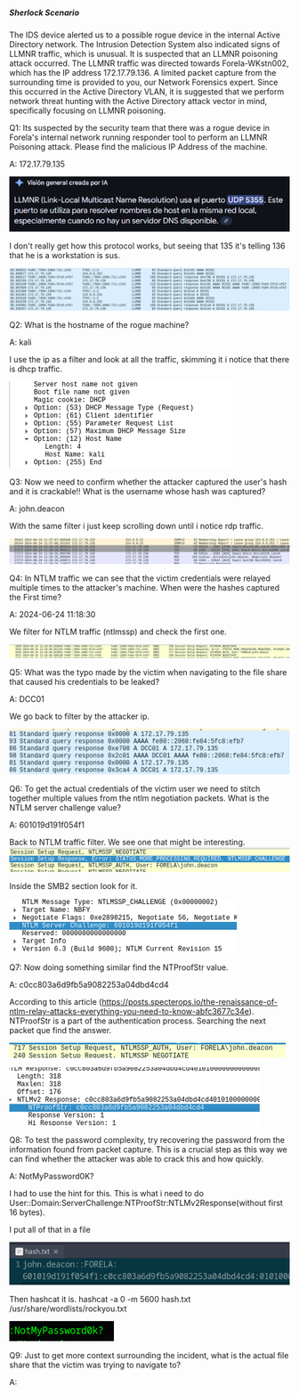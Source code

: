 
##### Sherlock Scenario

The IDS device alerted us to a possible rogue device in the internal Active Directory network. The Intrusion Detection System also indicated signs of LLMNR traffic, which is unusual. It is suspected that an LLMNR poisoning attack occurred. The LLMNR traffic was directed towards Forela-WKstn002, which has the IP address 172.17.79.136. A limited packet capture from the surrounding time is provided to you, our Network Forensics expert. Since this occurred in the Active Directory VLAN, it is suggested that we perform network threat hunting with the Active Directory attack vector in mind, specifically focusing on LLMNR poisoning.


Q1: Its suspected by the security team that there was a rogue device in Forela's internal network running responder tool to perform an LLMNR Poisoning attack. Please find the malicious IP Address of the machine.

A: 172.17.79.135

![](../../Img/Pasted%20image%2020250428140241.png)

I don't really get how this protocol works, but seeing that 135 it's telling 136 that he is a workstation is sus.

![](../../Img/Pasted%20image%2020250428140523.png)

Q2: What is the hostname of the rogue machine?

A: kali

I use the ip as a filter and look at all the traffic, skimming it i notice that there is dhcp traffic.

![](../../Img/Pasted%20image%2020250428141036.png)

Q3: Now we need to confirm whether the attacker captured the user's hash and it is crackable!! What is the username whose hash was captured?

A: john.deacon

With the same filter i just keep scrolling down until i notice rdp traffic.

![](../../Img/Pasted%20image%2020250428141135.png)

Q4: In NTLM traffic we can see that the victim credentials were relayed multiple times to the attacker's machine. When were the hashes captured the First time?

A: 2024-06-24 11:18:30

We filter for NTLM traffic (ntlmssp) and check the first one.

![](../../Img/Pasted%20image%2020250428141303.png)

Q5: What was the typo made by the victim when navigating to the file share that caused his credentials to be leaked?

A: DCC01

We go back to filter by the attacker ip.

![](../../Img/Pasted%20image%2020250428141516.png)

Q6: To get the actual credentials of the victim user we need to stitch together multiple values from the ntlm negotiation packets. What is the NTLM server challenge value?

A: 601019d191f054f1

Back to NTLM traffic filter. We see one that might be interesting. 
![](../../Img/Pasted%20image%2020250428141812.png)

Inside the SMB2 section look for it.

![](../../Img/Pasted%20image%2020250428141907.png)

Q7: Now doing something similar find the NTProofStr value.

A: c0cc803a6d9fb5a9082253a04dbd4cd4

According to this article (https://posts.specterops.io/the-renaissance-of-ntlm-relay-attacks-everything-you-need-to-know-abfc3677c34e). NTProofStr is a part of the authentication process.
Searching the next packet que find the answer.

![](../../Img/Pasted%20image%2020250428142654.png)

![](../../Img/Pasted%20image%2020250428142722.png)

Q8: To test the password complexity, try recovering the password from the information found from packet capture. This is a crucial step as this way we can find whether the attacker was able to crack this and how quickly.

A: NotMyPassword0K?

I had to use the hint for this. This is what i need to do User::Domain:ServerChallenge:NTProofStr:NTLMv2Response(without first 16 bytes).

I put all of that in a file

![](../../Img/Pasted%20image%2020250428143245.png)

Then hashcat it is. hashcat -a 0 -m 5600 hash.txt /usr/share/wordlists/rockyou.txt

![](../../Img/Pasted%20image%2020250428143516.png)

Q9: Just to get more context surrounding the incident, what is the actual file share that the victim was trying to navigate to?

A: 
